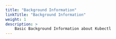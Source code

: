 ```yaml
---
title: "Background Information"
linkTitle: "Background Information"
weight: 1
description: >
    Basic Background Information about Kubectl
---
```

